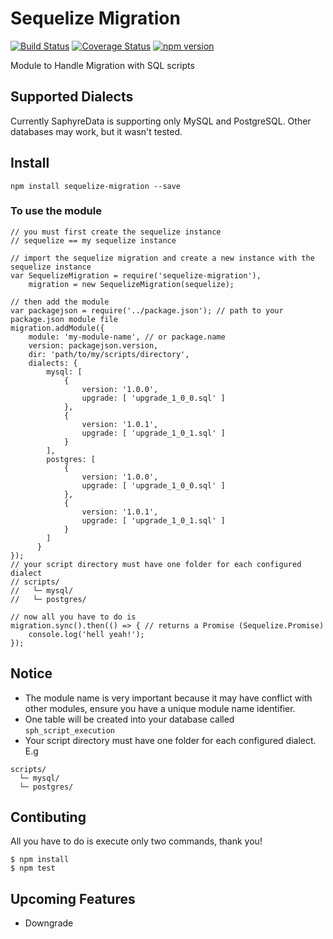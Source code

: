 # Sequelize Migration

[![Build Status](https://travis-ci.org/saphyre/sequelize-migration.svg?branch=master)](https://travis-ci.org/saphyre/sequelize-migration) [![Coverage Status](https://coveralls.io/repos/github/saphyre/sequelize-migration/badge.svg?branch=master)](https://coveralls.io/github/saphyre/sequelize-migration?branch=master) [![npm version](https://badge.fury.io/js/sequelize-migration.svg)](https://badge.fury.io/js/sequelize-migration)

Module to Handle Migration with SQL scripts

## Supported Dialects
Currently SaphyreData is supporting only MySQL and PostgreSQL. Other databases may work, but it wasn't tested.

## Install
`npm install sequelize-migration --save`

### To use the module

    // you must first create the sequelize instance
    // sequelize == my sequelize instance
    
    // import the sequelize migration and create a new instance with the sequelize instance
    var SequelizeMigration = require('sequelize-migration'),
        migration = new SequelizeMigration(sequelize);
        
    // then add the module
    var packagejson = require('../package.json'); // path to your package.json module file
    migration.addModule({
        module: 'my-module-name', // or package.name 
        version: packagejson.version,
        dir: 'path/to/my/scripts/directory',
        dialects: {
            mysql: [
                {
                    version: '1.0.0',
                    upgrade: [ 'upgrade_1_0_0.sql' ]
                },
                {
                    version: '1.0.1',
                    upgrade: [ 'upgrade_1_0_1.sql' ]
                }
            ],
            postgres: [
                {
                    version: '1.0.0',
                    upgrade: [ 'upgrade_1_0_0.sql' ]
                },
                {
                    version: '1.0.1',
                    upgrade: [ 'upgrade_1_0_1.sql' ]
                }
            ]
          }
    });
    // your script directory must have one folder for each configured dialect
    // scripts/
    //   └─ mysql/
    //   └─ postgres/
    
    // now all you have to do is
    migration.sync().then(() => { // returns a Promise (Sequelize.Promise)
        console.log('hell yeah!');
    }); 
    
## Notice
* The module name is very important because it may have conflict with other modules, ensure you have a unique module name identifier.
* One table will be created into your database called `sph_script_execution`
* Your script directory must have one folder for each configured dialect. E.g

```
scripts/
  └─ mysql/
  └─ postgres/
```

## Contibuting
All you have to do is execute only two commands, thank you!

```
$ npm install
$ npm test
```

## Upcoming Features
* Downgrade